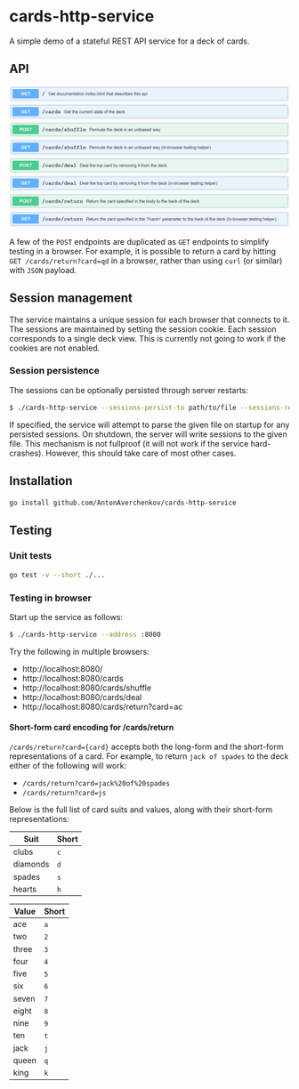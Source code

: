 # cards-http-service

A simple demo of a stateful REST API service for a deck of cards.

## API

![api](/doc/api.png)

A few of the `POST` endpoints are duplicated as `GET` endpoints to simplify
testing in a browser. For example, it is possible to return a card by hitting
`GET /cards/return?card=qd` in a browser, rather than using `curl` (or similar)
with `JSON` payload.

## Session management

The service maintains a unique session for each browser that connects to it.
The sessions are maintained by setting the session cookie. Each session
corresponds to a single deck view. This is currently not going to work if
the cookies are not enabled.

### Session persistence

The sessions can be optionally persisted through server restarts:

```sh
$ ./cards-http-service --sessions-persist-to path/to/file --sessions-restore-from path/to/file
```

If specified, the service will attempt to parse the given file on startup for
any persisted sessions. On shutdown, the server will write sessions to the
given file. This mechanism is not fullproof (it will not work if the service
hard-crashes). However, this should take care of most other cases.

## Installation

```sh
go install github.com/AntonAverchenkov/cards-http-service
```

## Testing

### Unit tests

```sh
go test -v --short ./...
```

### Testing in browser

Start up the service as follows:

```sh
$ ./cards-http-service --address :8080
```

Try the following in multiple browsers:

- http://localhost:8080/
- http://localhost:8080/cards
- http://localhost:8080/cards/shuffle
- http://localhost:8080/cards/deal
- http://localhost:8080/cards/return?card=ac

#### Short-form card encoding for /cards/return

`/cards/return?card={card}` accepts both the long-form and the short-form
representations of a card. For example, to return `jack of spades`
to the deck either of the following will work:

- `/cards/return?card=jack%20of%20spades`
- `/cards/return?card=js`

Below is the full list of card suits and values, along with their short-form
representations:

| Suit     | Short |
|----------|-------|
| clubs    | `c`   |
| diamonds | `d`   |
| spades   | `s`   |
| hearts   | `h`   |


| Value | Short |
|-------|-------|
| ace   | `a`   |
| two   | `2`   |
| three | `3`   |
| four  | `4`   |
| five  | `5`   |
| six   | `6`   |
| seven | `7`   |
| eight | `8`   |
| nine  | `9`   |
| ten   | `t`   |
| jack  | `j`   |
| queen | `q`   |
| king  | `k`   |

